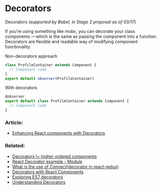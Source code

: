 # Decorators
Decorators (*supported by Babel, in Stage 2 proposal as of 03/17*)

If you’re using something like mobx, you can decorate your class components — which is the same as passing the component into a function.
Decorators are flexible and readable way of modifying component functionality.

Non-decorators approach
```javascript
class ProfileContainer extends Component {
  // Component code
}
export default observer(ProfileContainer)
```
With decorators
```javascript
@observer
export default class ProfileContainer extends Component {
  // Component code
}
```

### Article:
- [Enhancing React components with Decorators](https://medium.com/@gigobyte/enhancing-react-components-with-decorators-441320e8606a)

### Related:
- [Decorators != higher ordered components](https://twitter.com/dan_abramov/status/628202050946514944)
- [React Decorator example - Module](https://github.com/gigobyte/react-document-title-decorator)
- [What is the use of Connect(decorator in react-redux)](http://stackoverflow.com/questions/36553814/what-is-the-use-of-connect-decorator-in-react-redux)
- [Decorators with React Components](http://stackoverflow.com/questions/36286384/decorators-with-react-components)
- [Exploring ES7 decorators](https://medium.com/google-developers/exploring-es7-decorators-76ecb65fb841#.8cbzw5wcl)
- [Understanding Decorators](https://survivejs.com/react/appendices/understanding-decorators/)
